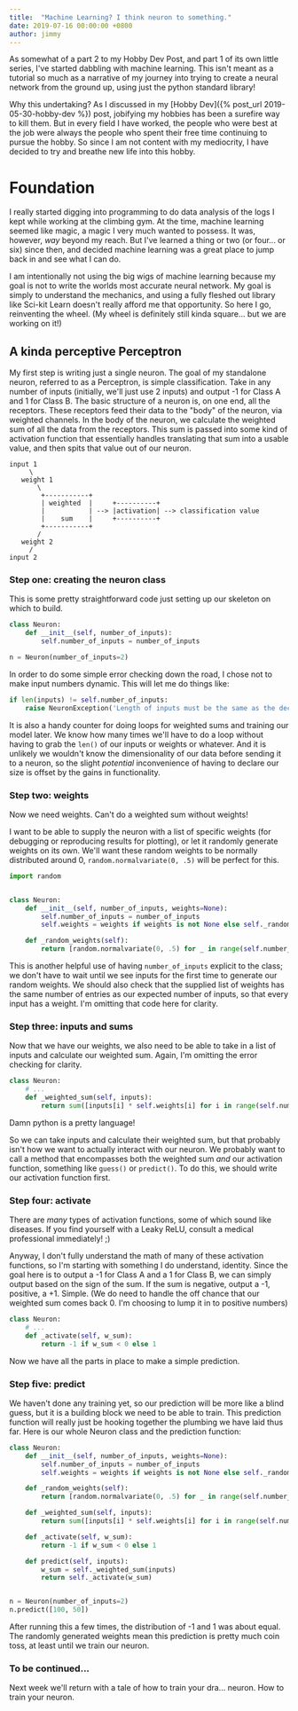 ```yaml
---
title:  "Machine Learning? I think neuron to something."
date: 2019-07-16 00:00:00 +0800
author: jimmy
---
```


As somewhat of a part 2 to my Hobby Dev Post, and part 1 of its own little series, I've started dabbling 
with machine learning. This isn't meant as a tutorial so much as a narrative of my journey into trying to create a 
neural network from the ground up, using just the python standard library! 

<!--more-->

Why this undertaking? As I discussed in my [Hobby Dev]({% post_url 2019-05-30-hobby-dev %}) post, jobifying my hobbies
has been a surefire way to kill them. But in every field I have worked, the people who were best at the job were always
the people who spent their free time continuing to pursue the hobby. So since I am not content with my mediocrity, 
I have decided to try and breathe new life into this hobby. 

# Foundation

I really started digging into programming to do data analysis of the logs I kept while working at the climbing gym. 
At the time, machine learning seemed like magic, a magic I very much wanted to possess. It was, however, _way_ beyond 
my reach. But I've learned a thing or two (or four... or six) since then, and decided machine learning was a great 
place to jump back in and see what I can do.

I am intentionally not using the big wigs of machine learning because my goal is not to write the worlds most accurate
neural network. My goal is simply to understand the mechanics, and using a fully fleshed out library like Sci-kit Learn
doesn't really afford me that opportunity. So here I go, reinventing the wheel. (My wheel is definitely still 
kinda square... but we are working on it!) 

## A kinda perceptive Perceptron

My first step is writing just a single neuron. The goal of my standalone neuron, referred to as a Perceptron, is simple 
classification. Take in any number of inputs (initially, we'll just use 2 inputs) and output -1 for Class A and 1 
for Class B. The basic structure of a neuron is, on one end, all the receptors. These receptors feed their data to the
"body" of the neuron, via weighted channels. In the body of the neuron, we calculate the weighted sum of all the data 
from the receptors. This sum is passed into some kind of activation function that essentially handles translating 
that sum into a usable value, and then spits that value out of our neuron.
```
input 1
     \
   weight 1
       \
        +-----------+
        | weighted  |     +----------+
        |           | --> |activation| --> classification value
        |    sum    |     +----------+
        +-----------+
       /
   weight 2
     /
input 2
```
### Step one: creating the neuron class
This is some pretty straightforward code just setting up our skeleton on which to build.
```python
class Neuron:
    def __init__(self, number_of_inputs):
        self.number_of_inputs = number_of_inputs

n = Neuron(number_of_inputs=2)
```
In order to do some simple error checking down the road, I chose not to make input numbers dynamic. This will let me do
things like:
```python
if len(inputs) != self.number_of_inputs:
    raise NeuronException('Length of inputs must be the same as the declared number of inputs.')
```
It is also a handy counter for doing loops for weighted sums and training our model later. We know how many times we'll
have to do a loop without having to grab the `len()` of our inputs or weights or whatever. And it is unlikely we 
wouldn't know the dimensionality of our data before sending it to a neuron, so the slight _potential_ inconvenience of
having to declare our size is offset by the gains in functionality.
 
### Step two: weights
Now we need weights. Can't do a weighted sum without weights!

I want to be able to supply the neuron with a list of specific weights (for debugging or reproducing results for 
plotting), or let it randomly generate weights on its own. We'll want these random weights to be normally distributed 
around 0, `random.normalvariate(0, .5)` will be perfect for this.
```python
import random


class Neuron:
    def __init__(self, number_of_inputs, weights=None):
        self.number_of_inputs = number_of_inputs
        self.weights = weights if weights is not None else self._random_weights()

    def _random_weights(self):
        return [random.normalvariate(0, .5) for _ in range(self.number_of_inputs)]
```
This is another helpful use of having `number_of_inputs` explicit to the class; we don't have to wait until we see inputs
for the first time to generate our random weights. We should also check that the supplied list of weights has the same
number of entries as our expected number of inputs, so that every input has a weight. I'm omitting that code here for
clarity.

### Step three: inputs and sums
Now that we have our weights, we also need to be able to take in a list of inputs and calculate our weighted sum.
Again, I'm omitting the error checking for clarity.
```python
class Neuron:
    # ...
    def _weighted_sum(self, inputs):
        return sum([inputs[i] * self.weights[i] for i in range(self.number_of_inputs)])
```
Damn python is a pretty language!

So we can take inputs and calculate their weighted sum, but that probably isn't how we want to actually interact with
our neuron. We probably want to call a method that encompasses both the weighted sum _and_ our activation function,
something like `guess()` or `predict()`. To do this, we should write our activation function first.

### Step four: activate
There are _many_ types of activation functions, some of which sound like diseases. If you find yourself with a Leaky ReLU, 
consult a medical professional immediately! ;) 

Anyway, I don't fully understand the math of many of these activation functions, so I'm starting with something I do
understand, identity. Since the goal here is to output a -1 for Class A and a 1 for Class B, we can simply output based
on the sign of the sum. If the sum is negative, output a -1, positive, a +1. Simple. (We do need to handle the off chance
that our weighted sum comes back 0. I'm choosing to lump it in to positive numbers)
```python
class Neuron:
    # ...
    def _activate(self, w_sum):
        return -1 if w_sum < 0 else 1
```
Now we have all the parts in place to make a simple prediction.

### Step five: predict
We haven't done any training yet, so our prediction will be more like a blind guess, but it is a building block we need
to be able to train. This prediction function will really just be hooking together the plumbing we have laid thus far.
Here is our whole Neuron class and the prediction function:
```python
class Neuron:
    def __init__(self, number_of_inputs, weights=None):
        self.number_of_inputs = number_of_inputs
        self.weights = weights if weights is not None else self._random_weights()

    def _random_weights(self):
        return [random.normalvariate(0, .5) for _ in range(self.number_of_inputs)]

    def _weighted_sum(self, inputs):
        return sum([inputs[i] * self.weights[i] for i in range(self.number_of_inputs)])

    def _activate(self, w_sum):
        return -1 if w_sum < 0 else 1

    def predict(self, inputs):
        w_sum = self._weighted_sum(inputs)
        return self._activate(w_sum)


n = Neuron(number_of_inputs=2)
n.predict([100, 50])
```
After running this a few times, the distribution of -1 and 1 was about equal. The randomly generated weights
mean this prediction is pretty much coin toss, at least until we train our neuron.

### To be continued...
Next week we'll return with a tale of how to train your dra... neuron. How to train your neuron.
